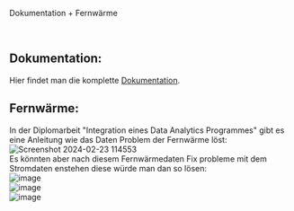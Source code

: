 <h align="center">Dokumentation + Fernwärme</h>


<br>

## Dokumentation:
Hier findet man die komplette [Dokumentation](https://htlha-my.sharepoint.com/personal/thomas_bamberger_student_htl-hallein_at/_layouts/15/onedrive.aspx?id=%2Fpersonal%2Fthomas%5Fbamberger%5Fstudent%5Fhtl%2Dhallein%5Fat%2FDocuments%2FDimplomarbeit&view=0).

## Fernwärme:
In der Diplomarbeit "Integration eines Data Analytics Programmes" gibt es eine Anleitung wie das Daten Problem der Fernwärme löst:
![Screenshot 2024-02-23 114553](https://github.com/DiplomaThesis2025/Dokumentation-Fernwaerme/assets/88196554/a2d3a018-64a9-4c47-8a7f-86e26edba851)
<br>
Es könnten aber nach diesem Fernwärmedaten Fix probleme mit dem Stromdaten enstehen diese würde man dan so lösen:
<br>
![image](https://github.com/DiplomaThesis2025/Dokumentation-Fernwaerme/assets/88196554/cf479962-a688-4ebd-b3cb-2bc50c16f565)
<br>
![image](https://github.com/DiplomaThesis2025/Dokumentation-Fernwaerme/assets/88196554/1fc84f58-ddb0-418d-9e4b-50d73e990a14)
<br>
![image](https://github.com/DiplomaThesis2025/Dokumentation-Fernwaerme/assets/88196554/1636a68a-fddb-4de2-98d9-7e21e641d19a)




